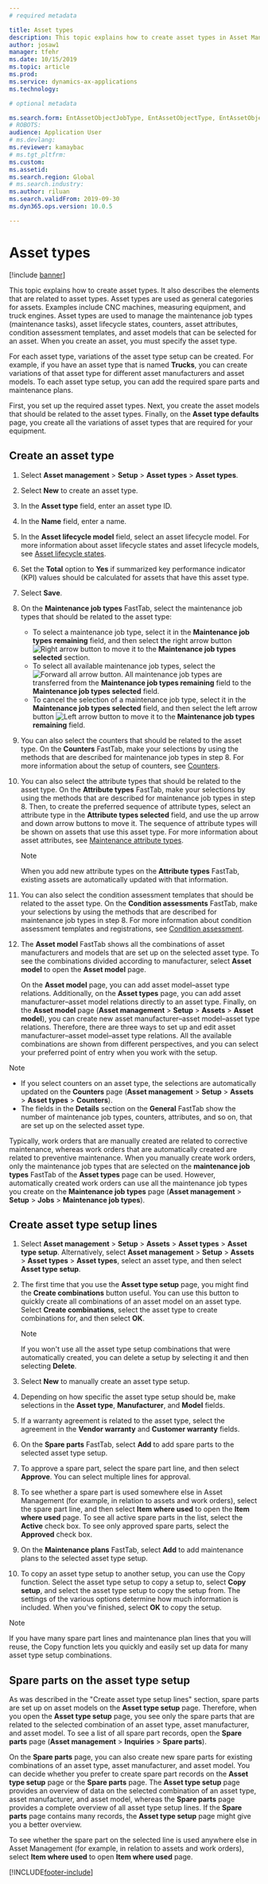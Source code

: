 ```yaml
---
# required metadata

title: Asset types
description: This topic explains how to create asset types in Asset Management. It also describes the elements that are related to asset types.
author: josaw1
manager: tfehr
ms.date: 10/15/2019
ms.topic: article
ms.prod: 
ms.service: dynamics-ax-applications
ms.technology: 

# optional metadata

ms.search.form: EntAssetObjectJobType, EntAssetObjectType, EntAssetObjectTypeDefaultSparePart, EntAssetObjectTypeDefaultSparePartApprove, EntAssetObjectTypeDefaultCreateCombinations, EntAssetObjectTypeDefault, EntAssetObjectTypeDefaultCopy 
# ROBOTS: 
audience: Application User
# ms.devlang: 
ms.reviewer: kamaybac
# ms.tgt_pltfrm: 
ms.custom: 
ms.assetid: 
ms.search.region: Global
# ms.search.industry: 
ms.author: riluan
ms.search.validFrom: 2019-09-30
ms.dyn365.ops.version: 10.0.5

---
```


# Asset types

[!include [banner](../../includes/banner.md)]



This topic explains how to create asset types. It also describes the elements that are related to asset types. Asset types are used as general categories for assets. Examples include CNC machines, measuring equipment, and truck engines. Asset types are used to manage the maintenance job types (maintenance tasks), asset lifecycle states, counters, asset attributes, condition assessment templates, and asset models that can be selected for an asset. When you create an asset, you must specify the asset type.

For each asset type, variations of the asset type setup can be created. For example, if you have an asset type that is named **Trucks**, you can create variations of that asset type for different asset manufacturers and asset models. To each asset type setup, you can add the required spare parts and maintenance plans.

First, you set up the required asset types. Next, you create the asset models that should be related to the asset types. Finally, on the **Asset type defaults** page, you create all the variations of asset types that are required for your equipment.

## Create an asset type

1. Select **Asset management** > **Setup** > **Asset types** > **Asset types**.
2. Select **New** to create an asset type.
3. In the **Asset type** field, enter an asset type ID.
4. In the **Name** field, enter a name.
5. In the **Asset lifecycle model** field, select an asset lifecycle model. For more information about asset lifecycle states and asset lifecycle models, see [Asset lifecycle states](object-stages.md).
6. Set the **Total** option to **Yes** if summarized key performance indicator (KPI) values should be calculated for assets that have this asset type.
7. Select **Save**.
8. On the **Maintenance job types** FastTab, select the maintenance job types that should be related to the asset type:

    - To select a maintenance job type, select it in the **Maintenance job types remaining** field, and then select the right arrow button ![Right arrow button](media/29-setup-for-objects.png) to move it to the **Maintenance job types selected** section.
    - To select all available maintenance job types, select the ![Forward all arrow](media/30-setup-for-objects.png) button. All maintenance job types are transferred from the **Maintenance job types remaining** field to the **Maintenance job types selected** field.
    - To cancel the selection of a maintenance job type, select it in the **Maintenance job types selected** field, and then select the left arrow button ![Left arrow button](media/31-setup-for-objects.png) to move it to the **Maintenance job types remaining** field.

9. You can also select the counters that should be related to the asset type. On the **Counters** FastTab, make your selections by using the methods that are described for maintenance job types in step 8. For more information about the setup of counters, see [Counters](counters.md).
10. You can also select the attribute types that should be related to the asset type. On the **Attribute types** FastTab, make your selections by using the methods that are described for maintenance job types in step 8. Then, to create the preferred sequence of attribute types, select an attribute type in the **Attribute types selected** field, and use the up arrow and down arrow buttons to move it. The sequence of attribute types will be shown on assets that use this asset type. For more information about asset attributes, see [Maintenance attribute types](../setup-for-functional-locations/specification-types.md).

    > [!NOTE]
    > When you add new attribute types on the **Attribute types** FastTab, existing assets are automatically updated with that information.

11. You can also select the condition assessment templates that should be related to the asset type. On the **Condition assessments** FastTab, make your selections by using the methods that are described for maintenance job types in step 8. For more information about condition assessment templates and registrations, see [Condition assessment](../setup-for-objects/condition-assessment.md).
12. The **Asset model** FastTab shows all the combinations of asset manufacturers and models that are set up on the selected asset type. To see the combinations divided according to manufacturer, select **Asset model** to open the **Asset model** page.

    On the **Asset model** page, you can add asset model–asset type relations. Additionally, on the **Asset types** page, you can add asset manufacturer–asset model relations directly to an asset type. Finally, on the **Asset model** page (**Asset management** \> **Setup** \> **Assets** \> **Asset model**), you can create new asset manufacturer–asset model–asset type relations. Therefore, there are three ways to set up and edit asset manufacturer–asset model–asset type relations. All the available combinations are shown from different perspectives, and you can select your preferred point of entry when you work with the setup.

> [!NOTE]
> - If you select counters on an asset type, the selections are automatically updated on the **Counters** page (**Asset management** > **Setup** > **Assets** > **Asset types** > **Counters**).
> - The fields in the **Details** section on the **General** FastTab show the number of maintenance job types, counters, attributes, and so on, that are set up on the selected asset type.

Typically, work orders that are manually created are related to corrective maintenance, whereas work orders that are automatically created are related to preventive maintenance. When you manually create work orders, only the maintenance job types that are selected on the **maintenance job types** FastTab of the **Asset types** page can be used. However, automatically created work orders can use all the maintenance job types you create on the **Maintenance job types** page (**Asset management** \> **Setup** \> **Jobs** \> **Maintenance job types**).

## Create asset type setup lines

1. Select **Asset management** \> **Setup** \> **Assets** \> **Asset types** \> **Asset type setup**. Alternatively, select **Asset management** \> **Setup** \> **Assets** \> **Asset types** \> **Asset types**, select an asset type, and then select **Asset type setup**.
2. The first time that you use the **Asset type setup** page, you might find the **Create combinations** button useful. You can use this button to quickly create all combinations of an asset model on an asset type. Select **Create combinations**, select the asset type to create combinations for, and then select **OK**.

    > [!NOTE]
    > If you won't use all the asset type setup combinations that were automatically created, you can delete a setup by selecting it and then selecting **Delete**.

3. Select **New** to manually create an asset type setup.
4. Depending on how specific the asset type setup should be, make selections in the **Asset type**, **Manufacturer**, and **Model** fields.
5. If a warranty agreement is related to the asset type, select the agreement in the **Vendor warranty** and **Customer warranty** fields. 
6. On the **Spare parts** FastTab, select **Add** to add spare parts to the selected asset type setup.
7. To approve a spare part, select the spare part line, and then select **Approve**. You can select multiple lines for approval.
8. To see whether a spare part is used somewhere else in Asset Management (for example, in relation to assets and work orders), select the spare part line, and then select **Item where used** to open the **Item where used** page. To see all active spare parts in the list, select the **Active** check box. To see only approved spare parts, select the **Approved** check box.
9. On the **Maintenance plans** FastTab, select **Add** to add maintenance plans to the selected asset type setup.
10. To copy an asset type setup to another setup, you can use the Copy function. Select the asset type setup to copy a setup to, select **Copy setup**, and select the asset type setup to copy the setup from. The settings of the various options determine how much information is included. When you've finished, select **OK** to copy the setup.

> [!NOTE]
> If you have many spare part lines and maintenance plan lines that you will reuse, the Copy function lets you quickly and easily set up data for many asset type setup combinations.

## Spare parts on the asset type setup

As was described in the "Create asset type setup lines" section, spare parts are set up on asset models on the **Asset type setup** page. Therefore, when you open the **Asset type setup** page, you see only the spare parts that are related to the selected combination of an asset type, asset manufacturer, and asset model. To see a list of all spare part records, open the **Spare parts** page (**Asset management** \> **Inquiries** \> **Spare parts**).

On the **Spare parts** page, you can also create new spare parts for existing combinations of an asset type, asset manufacturer, and asset model. You can decide whether you prefer to create spare part records on the **Asset type setup** page or the **Spare parts** page. The **Asset type setup** page provides an overview of data on the selected combination of an asset type, asset manufacturer, and asset model, whereas the **Spare parts** page provides a complete overview of all asset type setup lines. If the **Spare parts** page contains many records, the **Asset type setup** page might give you a better overview.

To see whether the spare part on the selected line is used anywhere else in Asset Management (for example, in relation to assets and work orders), select **Item where used** to open **Item where used** page. 



[!INCLUDE[footer-include](../../../includes/footer-banner.md)]